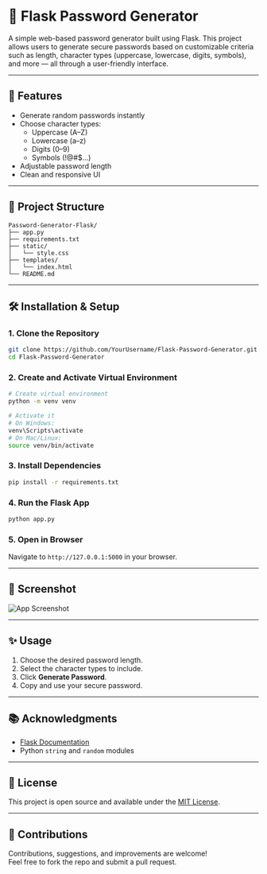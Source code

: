 # 🔐 Flask Password Generator

A simple web-based password generator built using Flask. This project allows users to generate secure passwords based on customizable criteria such as length, character types (uppercase, lowercase, digits, symbols), and more — all through a user-friendly interface.

---

## 🚀 Features

- Generate random passwords instantly
- Choose character types:
  - Uppercase (A–Z)
  - Lowercase (a–z)
  - Digits (0–9)
  - Symbols (!@#$...)
- Adjustable password length
- Clean and responsive UI

---

## 📁 Project Structure

```
Password-Generator-Flask/
├── app.py
├── requirements.txt
├── static/
│   └── style.css
├── templates/
│   └── index.html
└── README.md
```

---

## 🛠️ Installation & Setup

### 1. Clone the Repository
```bash
git clone https://github.com/YourUsername/Flask-Password-Generator.git
cd Flask-Password-Generator
```

### 2. Create and Activate Virtual Environment
```bash
# Create virtual environment
python -m venv venv

# Activate it
# On Windows:
venv\Scripts\activate
# On Mac/Linux:
source venv/bin/activate
```

### 3. Install Dependencies
```bash
pip install -r requirements.txt
```

### 4. Run the Flask App
```bash
python app.py
```

### 5. Open in Browser
Navigate to `http://127.0.0.1:5000` in your browser.

---

## 📸 Screenshot

![App Screenshot](https://via.placeholder.com/600x300?text=Password+Generator+UI)

---

## ✨ Usage

1. Choose the desired password length.
2. Select the character types to include.
3. Click **Generate Password**.
4. Copy and use your secure password.

---

## 📚 Acknowledgments

- [Flask Documentation](https://flask.palletsprojects.com/)
- Python `string` and `random` modules

---

## 📄 License

This project is open source and available under the [MIT License](LICENSE).

---

## 🙌 Contributions

Contributions, suggestions, and improvements are welcome!  
Feel free to fork the repo and submit a pull request.

